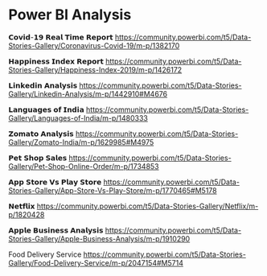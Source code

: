 # Power BI Analysis

𝗖𝗼𝘃𝗶𝗱-𝟭𝟵 𝗥𝗲𝗮𝗹 𝗧𝗶𝗺𝗲 𝗥𝗲𝗽𝗼𝗿𝘁
https://community.powerbi.com/t5/Data-Stories-Gallery/Coronavirus-Covid-19/m-p/1382170

𝗛𝗮𝗽𝗽𝗶𝗻𝗲𝘀𝘀 𝗜𝗻𝗱𝗲𝘅 𝗥𝗲𝗽𝗼𝗿𝘁
https://community.powerbi.com/t5/Data-Stories-Gallery/Happiness-Index-2019/m-p/1426172

𝗟𝗶𝗻𝗸𝗲𝗱𝗶𝗻 𝗔𝗻𝗮𝗹𝘆𝘀𝗶𝘀
https://community.powerbi.com/t5/Data-Stories-Gallery/Linkedin-Analysis/m-p/1442910#M4676

𝗟𝗮𝗻𝗴𝘂𝗮𝗴𝗲𝘀 𝗼𝗳 𝗜𝗻𝗱𝗶𝗮
https://community.powerbi.com/t5/Data-Stories-Gallery/Languages-of-India/m-p/1480333

𝗭𝗼𝗺𝗮𝘁𝗼 𝗔𝗻𝗮𝗹𝘆𝘀𝗶𝘀
https://community.powerbi.com/t5/Data-Stories-Gallery/Zomato-India/m-p/1629985#M4975

𝗣𝗲𝘁 𝗦𝗵𝗼𝗽 𝗦𝗮𝗹𝗲𝘀
https://community.powerbi.com/t5/Data-Stories-Gallery/Pet-Shop-Online-Order/m-p/1734853

𝗔𝗽𝗽 𝗦𝘁𝗼𝗿𝗲 𝗩𝘀 𝗣𝗹𝗮𝘆 𝗦𝘁𝗼𝗿𝗲
https://community.powerbi.com/t5/Data-Stories-Gallery/App-Store-Vs-Play-Store/m-p/1770465#M5178

𝗡𝗲𝘁𝗳𝗹𝗶𝘅
https://community.powerbi.com/t5/Data-Stories-Gallery/Netflix/m-p/1820428

𝗔𝗽𝗽𝗹𝗲 𝗕𝘂𝘀𝗶𝗻𝗲𝘀𝘀 𝗔𝗻𝗮𝗹𝘆𝘀𝗶𝘀
https://community.powerbi.com/t5/Data-Stories-Gallery/Apple-Business-Analysis/m-p/1910290

Food Delivery Service 
https://community.powerbi.com/t5/Data-Stories-Gallery/Food-Delivery-Service/m-p/2047154#M5714
